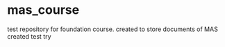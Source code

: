 # mas_course
test repository for foundation course. created to store documents of MAS
created test try
